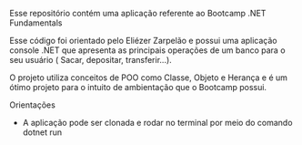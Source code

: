 Esse repositório contém uma aplicação referente ao Bootcamp .NET Fundamentals 

Esse código foi orientado pelo Eliézer Zarpelão e possui uma aplicação console .NET
que apresenta as principais operações de um banco para o seu usuário ( Sacar, depositar,
transferir...).

O projeto utiliza conceitos de POO como Classe, Objeto e Herança e é um ótimo projeto para o intuito de ambientação que o Bootcamp possui.

Orientações

- A aplicação pode ser clonada e rodar no terminal por meio do comando dotnet run
